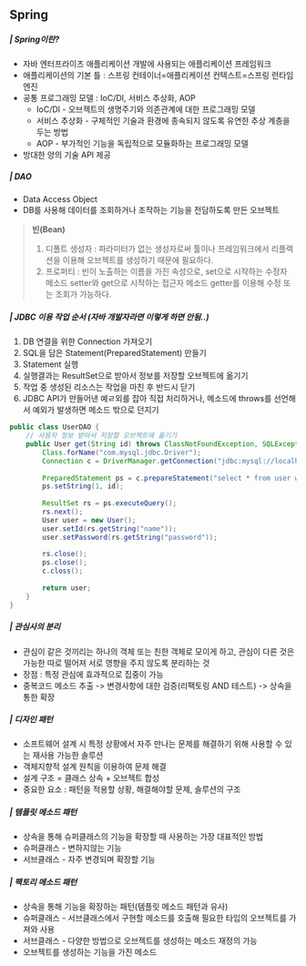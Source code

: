 ## Spring



##### | Spring이란?

- 자바 엔터프라이즈 애플리케이션 개발에 사용되는 애플리케이션 프레임워크
- 애플리케이션의 기본 틀 : 스프링 컨테이너=애플리케이션 컨텍스트=스프링 런타임 엔진
- 공통 프로그래밍 모델 : IoC/DI, 서비스 추상화, AOP
  - IoC/DI - 오브젝트의 생명주기와 의존관계에 대한 프로그래밍 모델
  - 서비스 추상화 - 구체적인 기술과 환경에 종속되지 않도록 유연한 추상 계층을 두는 방법
  - AOP - 부가적인 기능을 독립적으로 모듈화하는 프로그래밍 모델
- 방대한 양의 기술 API 제공



##### | DAO

- Data Access Object
- DB를 사용해 데이터를 조회하거나 조작하는 기능을 전담하도록 만든 오브젝트



> **빈(Bean)**
>
> 1. 디폴트 생성자 : 파라미터가 없는 생성자로써 툴이나 프레임워크에서 리플렉션을 이용해 오브젝트를 생성하기 때문에 필요하다.
> 2. 프로퍼티 : 빈이 노출하는 이름을 가진 속성으로, set으로 시작하는 수정자 메소드 setter와 get으로 시작하는 접근자 메소드 getter를 이용해 수정 또는 조회가 가능하다.



##### | JDBC 이용 작업 순서 (자바 개발자라면 이렇게 하면 안됨..)

1. DB 연결을 위한 Connection 가져오기
2. SQL을 담은 Statement(PreparedStatement) 만들기
3. Statement 실행
4. 실행결과는 ResultSet으로 받아서 정보를 저장할 오브젝트에 옮기기
5. 작업 중 생성된 리소스는 작업을 마친 후 반드시 닫기
6. JDBC API가 만들어낸 예ㄹ외를 잡아 직접 처리하거나, 메소드에 throws를 선언해서 예외가 발생하면 메소드 밖으로 던지기

```java
public class UserDAO {
    // 사용자 정보 받아서 저장할 오브젝트에 옮기기
    public User get(String id) throws ClassNotFoundException, SQLException {
        Class.forName("com.mysql.jdbc.Driver");
        Connection c = DriverManager.getConnection("jdbc:mysql://localhost/springbook", "userid", "userpw");
        
        PreparedStatement ps = c.prepareStatement("select * from user where id= ?");
        ps.setString(1, id);
        
        ResultSet rs = ps.executeQuery();
        rs.next();
        User user = new User();
        user.setId(rs.getString("name"));
        user.setPassword(rs.getString("password"));
        
        rs.close();
        ps.close();
        c.closs();
        
        return user;
    }
}
```



##### | 관심사의 분리

- 관심이 같은 것끼리는 하나의 객체 또는 친한 객체로 모이게 하고, 관심이 다른 것은 가능한 따로 떨어져 서로 영향을 주지 않도록 분리하는 것
- 장점 : 특정 관심에 효과적으로 집중이 가능
- 중복코드 메소드 추출 -> 변경사항에 대한 검증(리팩토링 AND 테스트) -> 상속을 통한 확장



[^리팩토링]: 기존의 코드를 외부의 동작방식에는 변화없이 내부 구조를 변경해서 재구성하는 작업 또는 기술, 생산성 향상, 품질향상, 유지보수 용이, 견고하면서도 유연한 제품 개발 가능



##### | 디자인 패턴

- 소프트웨어 설계 시 특정 상황에서 자주 만나는 문제를 해결하기 위해 사용할 수 있는 재사용 가능한 솔루션
- 객체지향적 설계 원칙을 이용하여 문제 해결
- 설계 구조 = 클래스 상속 + 오브젝트 합성
- 중요한 요소 : 패턴을 적용할 상황, 해결해야할 문제, 솔루션의 구조



##### | 템플릿 메소드 패턴

- 상속을 통해 슈퍼클래스의 기능을 확장할 때 사용하는 가장 대표적인 방법
- 슈퍼클래스 - 변하지않는 기능
- 서브클래스 - 자주 변경되며 확장할 기능



##### | 팩토리 메소드 패턴

- 상속을 통해 기능을 확장하는 패턴(템플릿 메소드 패턴과 유사)
- 슈퍼클래스 - 서브클래스에서 구현할 메소드를 호출해 필요한 타입의 오브젝트를 가져와 사용
- 서브클래스 - 다양한 방법으로 오브젝트를 생성하는 메소드 재정의 가능
- 오브젝트를 생성하는 기능을 가진 메소드